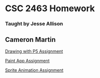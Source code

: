 
# CSC 2463 Homework

### Taught by Jesse Allison

## Cameron Martin

[Drawing with P5 Assignment](Drawing%20with%20P5/index.html)

[Paint App Assignment](Paint%20App/index.html)

[Sprite Animation Assignment](Sprite%20Animation/index.html)